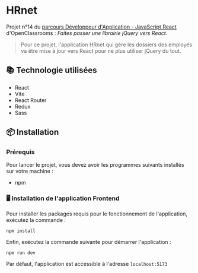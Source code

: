 # HRnet

Projet n°14 du [parcours Développeur d'Application - JavaScript React](https://openclassrooms.com/fr/paths/516-developpeur-dapplication-javascript-react) d'OpenClassrooms : _Faites passer une librairie jQuery vers React_.

> Pour ce projet, l'application HRnet qui gère les dossiers des employés va être mise à jour vers React pour ne plus utiliser jQuery du tout.

## 📚 Technologie utilisées

- React
- Vite
- React Router
- Redux
- Sass

## 📦 Installation

### Prérequis

Pour lancer le projet, vous devez avoir les programmes suivants installés sur votre machine :

- npm

### 🖥️ Installation de l'application Frontend

Pour installer les packages requis pour le fonctionnement de l'application, exécutez la commande :

```
npm install
```

Enfin, exécutez la commande suivante pour démarrer l'application :

```
npm run dev
```

Par défaut, l'application est accessible à l'adresse `localhost:5173`
